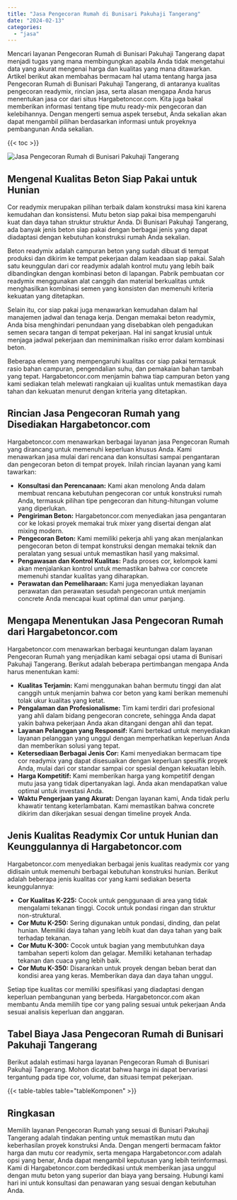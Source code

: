 ```yaml
---
title: "Jasa Pengecoran Rumah di Bunisari Pakuhaji Tangerang"
date: "2024-02-13"
categories: 
  - "jasa"
---
```



Mencari layanan Pengecoran Rumah di Bunisari Pakuhaji Tangerang dapat menjadi tugas yang mana membingungkan apabila Anda tidak mengetahui data yang akurat mengenai harga dan kualitas yang mana ditawarkan. Artikel berikut akan membahas bermacam hal utama tentang harga jasa Pengecoran Rumah di Bunisari Pakuhaji Tangerang, di antaranya kualitas pengecoran readymix, rincian jasa, serta alasan mengapa Anda harus menentukan jasa cor dari situs Hargabetoncor.com. Kita juga bakal memberikan informasi tentang tipe mutu ready-mix pengecoran dan kelebihannya. Dengan mengerti semua aspek tersebut, Anda sekalian akan dapat mengambil pilihan berdasarkan informasi untuk proyeknya pembangunan Anda sekalian.

{{< toc >}}

![Jasa Pengecoran Rumah di Bunisari Pakuhaji Tangerang](https://hargareadymixid.github.io/hbc/readymix-hbc%20(33).png)

## Mengenal Kualitas Beton Siap Pakai untuk Hunian

Cor readymix merupakan pilihan terbaik dalam konstruksi masa kini karena kemudahan dan konsistensi. Mutu beton siap pakai bisa mempengaruhi kuat dan daya tahan struktur struktur Anda. Di Bunisari Pakuhaji Tangerang, ada banyak jenis beton siap pakai dengan berbagai jenis yang dapat diadaptasi dengan kebutuhan konstruksi rumah Anda sekalian.

Beton readymix adalah campuran beton yang sudah dibuat di tempat produksi dan dikirim ke tempat pekerjaan dalam keadaan siap pakai. Salah satu keunggulan dari cor readymix adalah kontrol mutu yang lebih baik dibandingkan dengan kombinasi beton di lapangan. Pabrik pembuatan cor readymix menggunakan alat canggih dan material berkualitas untuk menghasilkan kombinasi semen yang konsisten dan memenuhi kriteria kekuatan yang ditetapkan.

Selain itu, cor siap pakai juga menawarkan kemudahan dalam hal manajemen jadwal dan tenaga kerja. Dengan memakai beton readymix, Anda bisa menghindari penundaan yang disebabkan oleh pengadukan semen secara tangan di tempat pekerjaan. Hal ini sangat krusial untuk menjaga jadwal pekerjaan dan meminimalkan risiko error dalam kombinasi beton.

Beberapa elemen yang mempengaruhi kualitas cor siap pakai termasuk rasio bahan campuran, pengendalian suhu, dan pemakaian bahan tambah yang tepat. Hargabetoncor.com menjamin bahwa tiap campuran beton yang kami sediakan telah melewati rangkaian uji kualitas untuk memastikan daya tahan dan kekuatan menurut dengan kriteria yang ditetapkan.

## Rincian Jasa Pengecoran Rumah yang Disediakan Hargabetoncor.com

Hargabetoncor.com menawarkan berbagai layanan jasa Pengecoran Rumah yang dirancang untuk memenuhi keperluan khusus Anda. Kami menawarkan jasa mulai dari rencana dan konsultasi sampai pengantaran dan pengecoran beton di tempat proyek. Inilah rincian layanan yang kami tawarkan:

- **Konsultasi dan Perencanaan:** Kami akan menolong Anda dalam membuat rencana kebutuhan pengecoran cor untuk konstruksi rumah Anda, termasuk pilihan tipe pengecoran dan hitung-hitungan volume yang diperlukan.
- **Pengiriman Beton:** Hargabetoncor.com menyediakan jasa pengantaran cor ke lokasi proyek memakai truk mixer yang disertai dengan alat mixing modern.
- **Pengecoran Beton:** Kami memiliki pekerja ahli yang akan menjalankan pengecoran beton di tempat konstruksi dengan memakai teknik dan peralatan yang sesuai untuk memastikan hasil yang maksimal.
- **Pengawasan dan Kontrol Kualitas:** Pada proses cor, kelompok kami akan menjalankan kontrol untuk memastikan bahwa cor concrete memenuhi standar kualitas yang diharapkan.
- **Perawatan dan Pemeliharaan:** Kami juga menyediakan layanan perawatan dan perawatan sesudah pengecoran untuk menjamin concrete Anda mencapai kuat optimal dan umur panjang.

## Mengapa Menentukan Jasa Pengecoran Rumah dari Hargabetoncor.com

Hargabetoncor.com menawarkan berbagai keuntungan dalam layanan Pengecoran Rumah yang menjadikan kami sebagai opsi utama di Bunisari Pakuhaji Tangerang. Berikut adalah beberapa pertimbangan mengapa Anda harus menentukan kami:

- **Kualitas Terjamin:** Kami menggunakan bahan bermutu tinggi dan alat canggih untuk menjamin bahwa cor beton yang kami berikan memenuhi tolak ukur kualitas yang ketat.
- **Pengalaman dan Profesionalisme:** Tim kami terdiri dari profesional yang ahli dalam bidang pengecoran concrete, sehingga Anda dapat yakin bahwa pekerjaan Anda akan ditangani dengan ahli dan tepat.
- **Layanan Pelanggan yang Responsif:** Kami bertekad untuk menyediakan layanan pelanggan yang unggul dengan memperhatikan keperluan Anda dan memberikan solusi yang tepat.
- **Ketersediaan Berbagai Jenis Cor:** Kami menyediakan bermacam tipe cor readymix yang dapat disesuaikan dengan keperluan spesifik proyek Anda, mulai dari cor standar sampai cor spesial dengan kekuatan lebih.
- **Harga Kompetitif:** Kami memberikan harga yang kompetitif dengan mutu jasa yang tidak dipertanyakan lagi. Anda akan mendapatkan value optimal untuk investasi Anda.
- **Waktu Pengerjaan yang Akurat:** Dengan layanan kami, Anda tidak perlu khawatir tentang keterlambatan. Kami memastikan bahwa concrete dikirim dan dikerjakan sesuai dengan timeline proyek Anda.

## Jenis Kualitas Readymix Cor untuk Hunian dan Keunggulannya di Hargabetoncor.com

Hargabetoncor.com menyediakan berbagai jenis kualitas readymix cor yang didisain untuk memenuhi berbagai kebutuhan konstruksi hunian. Berikut adalah beberapa jenis kualitas cor yang kami sediakan beserta keunggulannya:

- **Cor Kualitas K-225:** Cocok untuk penggunaan di area yang tidak mengalami tekanan tinggi. Cocok untuk pondasi ringan dan struktur non-struktural.
- **Cor Mutu K-250:** Sering digunakan untuk pondasi, dinding, dan pelat hunian. Memiliki daya tahan yang lebih kuat dan daya tahan yang baik terhadap tekanan.
- **Cor Mutu K-300:** Cocok untuk bagian yang membutuhkan daya tambahan seperti kolom dan gelagar. Memiliki ketahanan terhadap tekanan dan cuaca yang lebih baik.
- **Cor Mutu K-350:** Disarankan untuk proyek dengan beban berat dan kondisi area yang keras. Memberikan daya dan daya tahan unggul.

Setiap tipe kualitas cor memiliki spesifikasi yang diadaptasi dengan keperluan pembangunan yang berbeda. Hargabetoncor.com akan membantu Anda memilih tipe cor yang paling sesuai untuk pekerjaan Anda sesuai analisis keperluan dan anggaran.

## Tabel Biaya Jasa Pengecoran Rumah di Bunisari Pakuhaji Tangerang

Berikut adalah estimasi harga layanan Pengecoran Rumah di Bunisari Pakuhaji Tangerang. Mohon dicatat bahwa harga ini dapat bervariasi tergantung pada tipe cor, volume, dan situasi tempat pekerjaan.

{{< table-tables table="tableKomponen" >}}

## Ringkasan

Memilih layanan Pengecoran Rumah yang sesuai di Bunisari Pakuhaji Tangerang adalah tindakan penting untuk memastikan mutu dan keberhasilan proyek konstruksi Anda. Dengan mengerti bermacam faktor harga dan mutu cor readymix, serta mengapa Hargabetoncor.com adalah opsi yang benar, Anda dapat mengambil keputusan yang lebih terinformasi. Kami di Hargabetoncor.com berdedikasi untuk memberikan jasa unggul dengan mutu beton yang superior dan biaya yang bersaing. Hubungi kami hari ini untuk konsultasi dan penawaran yang sesuai dengan kebutuhan Anda.

